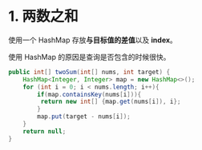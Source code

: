 # 1. 两数之和

使用一个 HashMap 存放**与目标值的差值**以及 **index**。

使用 HashMap 的原因是查询是否包含的时候很快。

```java
public int[] twoSum(int[] nums, int target) {
    HashMap<Integer, Integer> map = new HashMap<>();
    for (int i = 0; i < nums.length; i++){
        if(map.containsKey(nums[i])){
         return new int[] {map.get(nums[i]), i};
        }
        map.put(target - nums[i]);
    }
    return null;
}
```


